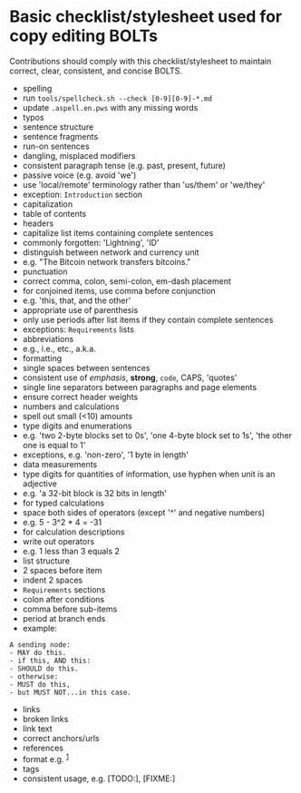 # Basic checklist/stylesheet used for copy editing BOLTs

Contributions should comply with this checklist/stylesheet to maintain correct, clear, consistent, and concise BOLTS. 

- spelling
- run `tools/spellcheck.sh --check [0-9][0-9]-*.md`
- update `.aspell.en.pws` with any missing words
- typos
- sentence structure
- sentence fragments
- run-on sentences
- dangling, misplaced modifiers
- consistent paragraph tense (e.g. past, present, future)
- passive voice (e.g. avoid 'we')
- use 'local/remote' terminology rather than 'us/them' or 'we/they'
- exception: `Introduction` section
- capitalization
- table of contents
- headers
- capitalize list items containing complete sentences
- commonly forgotten: 'Lightning', 'ID'
- distinguish between network and currency unit
- e.g. "The Bitcoin network transfers bitcoins."
- punctuation
- correct comma, colon, semi-colon, em-dash placement
- for conjoined items, use comma before conjunction
- e.g. 'this, that, and the other'
- appropriate use of parenthesis
- only use periods after list items if they contain complete sentences
- exceptions: `Requirements` lists
- abbreviations
- e.g., i.e., etc., a.k.a.
- formatting
- single spaces between sentences
- consistent use of _emphasis_, **strong**, `code`, CAPS, 'quotes'
- single line separators between paragraphs and page elements
- ensure correct header weights
- numbers and calculations
- spell out small (<10) amounts
- type digits and enumerations
- e.g. 'two 2-byte blocks set to 0s', 'one 4-byte block set to 1s', 'the other one is equal to 1'
- exceptions, e.g. 'non-zero', '1 byte in length'
- data measurements
- type digits for quantities of information, use hyphen when unit is an adjective
- e.g. 'a 32-bit block is 32 bits in length'
- for typed calculations
- space both sides of operators (except '^' and negative numbers)
- e.g. 5 - 3^2 * 4 = -31
- for calculation descriptions
- write out operators
- e.g. 1 less than 3 equals 2
- list structure
- 2 spaces before item
- indent 2 spaces
- `Requirements` sections
- colon after conditions
- comma before sub-items
- period at branch ends
- example:
```
A sending node:
- MAY do this.
- if this, AND this:
- SHOULD do this.
- otherwise:
- MUST do this,
- but MUST NOT...in this case.
```
- links
- broken links
- link text
- correct anchors/urls
- references
- format e.g. <sup>[1](#reference-1)</sup>
- tags
- consistent usage, e.g. [TODO:], [FIXME:]
